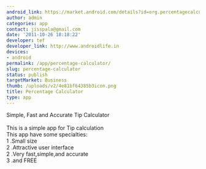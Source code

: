 ```yaml
---
android_link: https://market.android.com/details?id=org.percentagecalculator
author: admin
categories: app
contact: jisspala@gmail.com
date: '2011-10-26 18:18:22'
developer: tef
developer_link: http://www.androidlife.in
devices: 
- android
permalink: /app/percentage-calculator/
slug: percentage-calculator
status: publish
targetMarket: Business
thumb: /uploads/v2/4e81bf64385b3icon.png
title: Percentage Calculator
type: app
---
```


Simple, Fast and Accurate Tip Calculator<br />
<br />
This is a simple app for Tip calculation<br />
This app have some specialties:<br />
1 .Small size<br />
2 .Attractive user interface<br />
2 .Very fast,simple,and accurate<br />
3 .and FREE